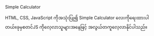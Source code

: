 Simple Calculator

HTML, CSS, JavaScript ကိုအသုံးပြု၍ Simple Calculator လေးကိုရေးထားပါတယ်။ခုမှစတင်JS ကိုလေ့လာသူများအနေဖြင့် အလွယ်တကူလေ့လာနိုင်ပါသည်။
